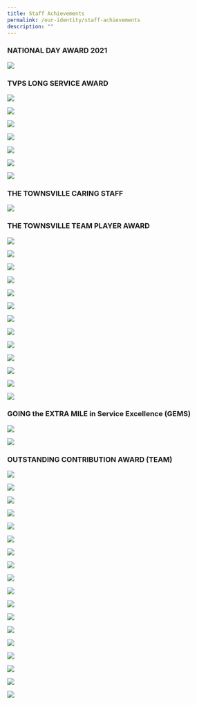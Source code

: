 ```yaml
---
title: Staff Achievements
permalink: /our-identity/staff-achievements
description: ""
---
```

### NATIONAL DAY AWARD 2021

![](/images/national.jpg)

### TVPS LONG SERVICE AWARD

![](/images/1%20(1).jpg)

![](/images/CWJ.jpg)

![](/images/WM.jpg)

![](/images/CMLJ.jpg)

![](/images/BHSL.jpg)

![](/images/HPSK.jpg)

![](/images/30%20years%20.jpg)

### THE TOWNSVILLE CARING STAFF

![](/images/3(1).jpg)

### THE TOWNSVILLE TEAM PLAYER AWARD

![](/images/VJG.jpg)

![](/images/IJG.jpg)

![](/images/MLK.jpg)

![](/images/fm.jpg)

![](/images/HBL%201.jpg)

![](/images/HBL%202.jpg)

![](/images/HBL%203.jpg)

![](/images/HBL%204.jpg)

![](/images/RP1.jpg)

![](/images/RP2.jpg)

![](/images/RP3.jpg)

![](/images/RP4.jpg)

![](/images/RP5.jpg)

### GOING the EXTRA MILE in Service Excellence (GEMS) 

![](/images/G1.jpg)

![](/images/G2.jpg)

### OUTSTANDING CONTRIBUTION AWARD (TEAM)

![](/images/ECG3.jpg)

![](/images/ECG1.jpg)

![](/images/ECG2.jpg)

![](/images/m3.jpg)

![](/images/m1.jpg)

![](/images/m2.jpg)

![](/images/MT7.jpg)

![](/images/MT1.jpg)

![](/images/MT2.jpg)

![](/images/MT3.jpg)

![](/images/MT4.jpg)

![](/images/MT5.jpg)

![](/images/MT6.jpg)

![](/images/A3.jpg)

![](/images/A1.jpg)

![](/images/A2.jpg)

![](/images/SW3.jpg)

![](/images/SW1.jpg)